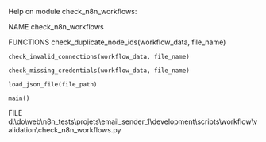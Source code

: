 Help on module check_n8n_workflows:

NAME
    check_n8n_workflows

FUNCTIONS
    check_duplicate_node_ids(workflow_data, file_name)

    check_invalid_connections(workflow_data, file_name)

    check_missing_credentials(workflow_data, file_name)

    load_json_file(file_path)

    main()

FILE
    d:\do\web\n8n_tests\projets\email_sender_1\development\scripts\workflow\validation\check_n8n_workflows.py


